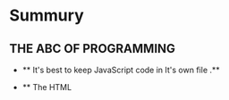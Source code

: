 # Summury
 ## THE ABC OF PROGRAMMING

- ** It's best to keep JavaScript code in It's own file .**


- ** The HTML <script> element is used in HTML pages to tell the browser to load the Javascript file . **


- ** If you view the source code of the page in the browser , the JavaScript will not have changed the HTML . **
![image](https://images-na.ssl-images-amazon.com/images/I/51Ht5wEdhHL.jpg)

# Summury 

## The basic JAVAScript instructions 

- **  A Script : is a series of instructions that a computer can follow one by one . **

* ** The comment is to explain what the code does . **

* ** Variable : place to store data temporilly . **

* ** Before use a variable , you need to announce that you want to use it . **

![image](https://encrypted-tbn0.gstatic.com/images?q=tbn:ANd9GcSeLGAQh1aFzsmqarZQ8EiFecgeNeoukWgHlQ&usqp=CAU.jpg)